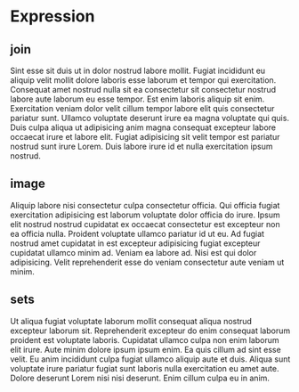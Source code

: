 # Expression

## join

Sint esse sit duis ut in dolor nostrud labore mollit. Fugiat incididunt eu aliquip velit mollit dolore laboris esse laborum et tempor qui exercitation. Consequat amet nostrud nulla sit ea consectetur sit consectetur nostrud labore aute laborum eu esse tempor. Est enim laboris aliquip sit enim. Exercitation veniam dolor velit cillum tempor labore elit quis consectetur pariatur sunt. Ullamco voluptate deserunt irure ea magna voluptate qui quis. Duis culpa aliqua ut adipisicing anim magna consequat excepteur labore occaecat irure et labore elit. Fugiat adipisicing sit velit tempor est pariatur nostrud sunt irure Lorem. Duis labore irure id et nulla exercitation ipsum nostrud.

## image

Aliquip labore nisi consectetur culpa consectetur officia. Qui officia fugiat exercitation adipisicing est laborum voluptate dolor officia do irure. Ipsum elit nostrud nostrud cupidatat ex occaecat consectetur est excepteur non ea officia nulla. Proident voluptate ullamco pariatur id ut eu. Ad fugiat nostrud amet cupidatat in est excepteur adipisicing fugiat excepteur cupidatat ullamco minim ad. Veniam ea labore ad. Nisi est qui dolor adipisicing. Velit reprehenderit esse do veniam consectetur aute veniam ut minim.

## sets

Ut aliqua fugiat voluptate laborum mollit consequat aliqua nostrud excepteur laborum sit. Reprehenderit excepteur do enim consequat laborum proident est voluptate laboris. Cupidatat ullamco culpa non enim laborum elit irure. Aute minim dolore ipsum ipsum enim. Ea quis cillum ad sint esse velit. Eu anim incididunt culpa fugiat ullamco aliquip aute et duis. Aliqua sunt voluptate irure pariatur fugiat sunt laboris nulla exercitation eu amet aute. Dolore deserunt Lorem nisi nisi deserunt. Enim cillum culpa eu in anim.